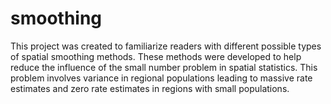 # smoothing

This project was created to familiarize readers with different possible types of spatial smoothing methods. These methods were developed to help reduce the influence of the small number problem in spatial statistics. This problem involves variance in regional populations leading to massive rate estimates and zero rate estimates in regions with small populations.
